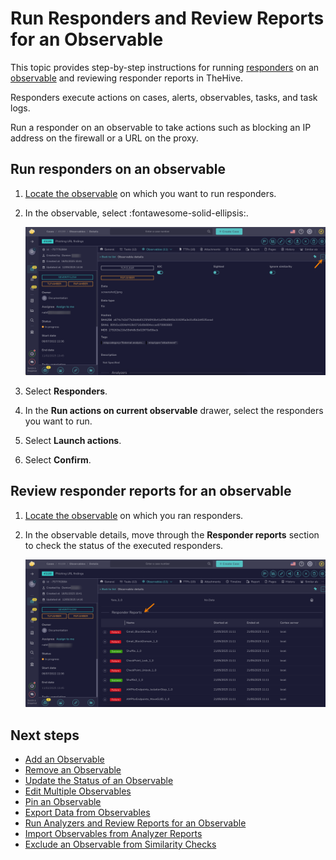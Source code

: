 # Run Responders and Review Reports for an Observable

<!-- md:permission `manageObservable` -->

This topic provides step-by-step instructions for running [responders](../../../../administration/cortex/about-cortex.md) on an [observable](about-observables.md) and reviewing responder reports in TheHive.

Responders execute actions on cases, alerts, observables, tasks, and task logs.

Run a responder on an observable to take actions such as blocking an IP address on the firewall or a URL on the proxy.

## Run responders on an observable

1. [Locate the observable](../search-for-cases/find-an-observable.md) on which you want to run responders.

2. In the observable, select :fontawesome-solid-ellipsis:.

    ![Observable actions](../../../../images/user-guides/analyst-corner/cases/observable-actions.png)

3. Select **Responders**.

4. In the **Run actions on current observable** drawer, select the responders you want to run.

5. Select **Launch actions**.

6. Select **Confirm**.

## Review responder reports for an observable

1. [Locate the observable](../search-for-cases/find-an-observable.md) on which you ran responders.

2. In the observable details, move through the **Responder reports** section to check the status of the executed responders.

    ![Responder reports](../../../../images/user-guides/analyst-corner/cases/responder-reports-observable.png)

<h2>Next steps</h2>

* [Add an Observable](add-an-observable.md)
* [Remove an Observable](remove-an-observable.md)
* [Update the Status of an Observable](update-an-observable-status.md)
* [Edit Multiple Observables](edit-multiple-observables.md)
* [Pin an Observable](pin-an-observable.md)
* [Export Data from Observables](export-data-observables.md)
* [Run Analyzers and Review Reports for an Observable](run-analyzers-on-an-observable.md)
* [Import Observables from Analyzer Reports](import-observables-from-analyzer-reports.md)
* [Exclude an Observable from Similarity Checks](exclude-an-observable-from-similarity-checks.md)